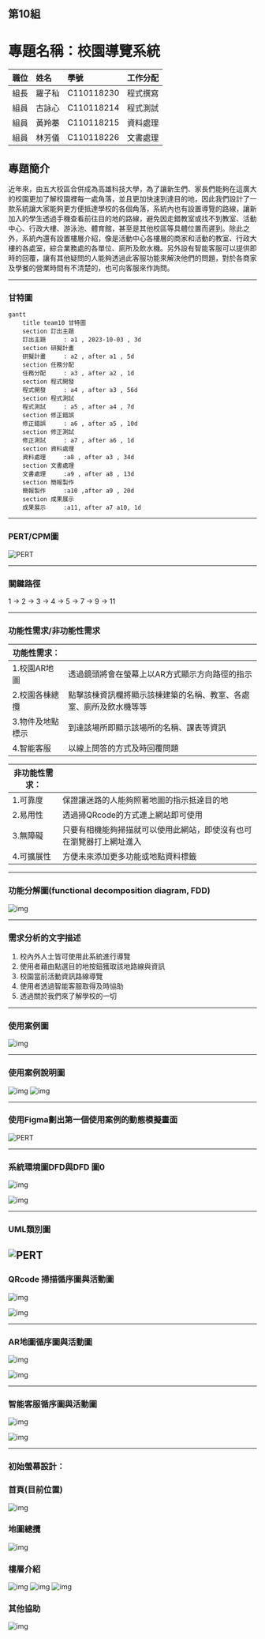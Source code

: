 ## 第10組
# 專題名稱：校園導覽系統  
| **職位** | **姓名** | **學號** | **工作分配**|
| :---     |  :---       |  :---   | :---      |
|   組長   | 羅子秈   | C110118230  |     程式撰寫      |
|   組員   | 古詠心   | C110118214  |     程式測試      |
|   組員   | 黃羚蓁   | C110118215  |     資料處理      |
|   組員   | 林芳儀   | C110118226  |     文書處理      |

## 專題簡介
近年來，由五大校區合併成為高雄科技大學，為了讓新生們、家長們能夠在這廣大的校園更加了解校園裡每一處角落，並且更加快速到達目的地，因此我們設計了一款系統讓大家能夠更方便抵達學校的各個角落，系統內也有設置導覽的路線，讓新加入的學生透過手機查看前往目的地的路線，避免因走錯教室或找不到教室、活動中心、行政大樓、游泳池、體育館，甚至是其他校區等具體位置而遲到。除此之外，系統內還有設置樓層介紹，像是活動中心各樓層的商家和活動的教室、行政大樓的各處室，綜合業務處的各單位、廁所及飲水機。另外設有智能客服可以提供即時的回覆，讓有其他疑問的人能夠透過此客服功能來解決他們的問題，對於各商家及學餐的營業時間有不清楚的，也可向客服來作詢問。



---
### 甘特圖
```mermaid
gantt
    title team10 甘特圖
    section 訂出主題
    訂出主題     : a1 , 2023-10-03 , 3d
    section 研擬計畫
    研擬計畫     : a2 , after a1 , 5d
    section 任務分配
    任務分配     : a3 , after a2 , 1d
    section 程式開發
    程式開發     : a4 , after a3 , 56d
    section 程式測試
    程式測試     : a5 , after a4 , 7d
    section 修正錯誤
    修正錯誤     : a6 , after a5 , 10d
    section 修正測試
    修正測試     : a7 , after a6 , 1d
    section 資料處理
    資料處理     :a8 , after a3 , 34d
    section 文書處理
    文書處理     :a9 , after a8 , 13d
    section 簡報製作
    簡報製作     :a10 ,after a9 , 20d
    section 成果展示
    成果展示     :a11, after a7 a10, 1d
```
---

### PERT/CPM圖
![PERT](PERT.png)

---

### 關鍵路徑
1 → 2 → 3 → 4 → 5 → 7 → 9 → 11

---

### 功能性需求/非功能性需求

| 功能性需求：     |               |
| ------------- | ------------- |
| 1.校園AR地圖  | 透過鏡頭將會在螢幕上以AR方式顯示方向路徑的指示  |
| 2.校園各棟總攬  | 點擊該棟資訊欄將顯示該棟建築的名稱、教室、各處室、廁所及飲水機等等  |
| 3.物件及地點標示 | 到達該場所即顯示該場所的名稱、課表等資訊  |
| 4.智能客服  | 以線上問答的方式及時回覆問題  | 

| 非功能性需求：   |               |
| ------------- | ------------- |
| 1.可靠度  | 保證讓迷路的人能夠照著地圖的指示抵達目的地    |
| 2.易用性  | 透過掃QRcode的方式連上網站即可使用    |
| 3.無障礙 | 只要有相機能夠掃描就可以使用此網站，即使沒有也可在瀏覽器打上網址進入  |
| 4.可擴展性  | 方便未來添加更多功能或地點資料標籤  | 

---
### 功能分解圖(functional decomposition diagram, FDD)

![img](功能分解圖.png "功能分解圖")

---
### 需求分析的文字描述
1. 校內外人士皆可使用此系統進行導覽
2. 使用者藉由點選目的地按鈕獲取該地路線與資訊
3. 校園當前活動資訊路線導覽
4. 使用者透過智能客服取得及時協助
5. 透過關於我們來了解學校的一切

---
### 使用案例圖
![img](使用案例圖.png "使用案例圖")

---

### 使用案例說明圖
![img](使用案例說明圖一.png "使用案例說明圖一")
![img](使用案例說明圖二.png "使用案例說明圖二")

---
### 使用Figma劃出第一個使用案例的動態模擬畫面
![PERT](figma.png)

---
### 系統環境圖DFD與DFD 圖0
![img](DFD.JPG)

![img](DFD000.jpg)


---
### UML類別圖
![PERT](類別圖.PNG)
---
### QRcode 掃描循序圖與活動圖
![img](QRcode1.JPG)

![img](QRcode2.JPG)

---
### AR地圖循序圖與活動圖
![img](AR.png)

![img](AR1.png)

---
### 智能客服循序圖與活動圖
![img](智能客服循序圖.png)

![img](智能客服活動圖.png)

---
### 初始螢幕設計：

### 首頁(目前位置)

![img](漢堡選單.jpg)

### 地圖總攬
![img](地圖總攬.jpg)

### 樓層介紹
![img](樓層介紹1.png)
![img](樓層介紹2.png)
![img](樓層介紹3.png)

### 其他協助
![img](其他協助.jpg)
